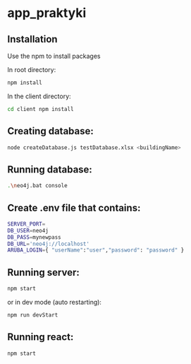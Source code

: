 # app_praktyki

## Installation

Use the npm to install packages

In root directory:

```bash
npm install
```
In the client directory:

```bash
cd client npm install
```

## Creating database:

```bash
node createDatabase.js testDatabase.xlsx <buildingName>
```


## Running database:

```bash
.\neo4j.bat console
```

## Create .env file that contains:

```bash
SERVER_PORT=
DB_USER=neo4j
DB_PASS=mynewpass
DB_URL='neo4j://localhost'
ARUBA_LOGIN={ "userName":"user","password": "password" }

```

## Running server:

```bash
npm start
```

or in dev mode (auto restarting):

```bash
npm run devStart
```

## Running react:

```bash
npm start
```

